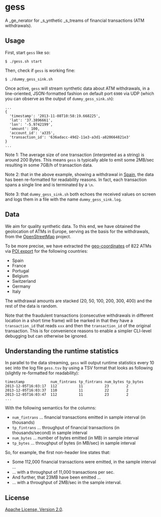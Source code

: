 # gess

A _ge_nerator for _s_ynthetic _s_treams of financial transactions (ATM withdrawals).

## Usage

First, start `gess` like so:

    $ ./gess.sh start 
  
Then, check if `gess` is working fine:

    $ ./dummy_gess_sink.sh

Once active, `gess` will stream synthetic data about ATM withdrawals, 
in a line-oriented, JSON-formatted fashion on default port `6900` via UDP 
(which you can observe as the output of `dummy_gess_sink.sh`):

    ...
    {
      'timestamp': '2013-11-08T10:58:19.668225', 
      'lat': '37.3896661',
      'lon': '-5.9742199',
      'amount': 100, 
      'account_id': 'a335', 
      'transaction_id': '636adacc-49d2-11e3-a3d1-a820664821e3'
    }
    ...

Note 1: The average size of one transaction (interpreted as a string) 
is around 200 Bytes. This means `gess` is typically able to emit some 2MB/sec 
resulting in some 7GB/h of transaction data. 

Note 2: that in the above example,
showing a withdrawal in [Spain](https://maps.google.com/maps?q=36.7220096+-4.4186772&hl=en&sll=37.0625,-95.677068&sspn=43.037246,79.013672&t=m&z=16&iwloc=A),
the data has been re-formatted for readability reasons. In fact, each 
transaction spans a single line and is terminated by a `\n`.

Note 3: that `dummy_gess_sink.sh` both echoes the received values on screen
and logs them in a file with the name  `dummy_gess_sink.log`.

## Data

We aim for quality synthetic data. To this end, we have obtained the geolocation
of ATMs in Europe, serving as the basis for the withdrawals, from the 
[OpenStreetMap](http://openstreetmap.org) project. 

To be more precise, we have extracted the 
[geo-coordinates](data/osm-atm-garmin.csv) of 822 ATMs via
[POI export](http://poi-osm.tucristal.es/) for the following countries:

* Spain
* France
* Portugal
* Belgium
* Switzerland
* Germany
* Italy

The withdrawal amounts are stacked (20, 50, 100, 200, 300, 400) and the rest
of the data is random. 

Note that the fraudulent transactions (consecutive withdrawals in different
location in a short time frame) will be marked in that they have a 
`transaction_id` that reads `xxx` and then the `transaction_id` of the original
transaction. This is for convenience reasons to enable a simpler 
CLI-level debugging but can otherwise be ignored.


## Understanding the runtime statistics

In parallel to the data streaming, `gess` will output runtime statistics every
10 sec into the log file `gess.tsv` by using a TSV format that looks as 
following (slightly re-formatted for readability):

    timestamp            num_fintrans tp_fintrans num_bytes tp_bytes
    2013-12-05T16:03:17  112          11          23        2
    2013-12-05T16:03:37  110          11          22        2
    2013-12-05T16:03:47  112          11          23        2
    ...

With the following semantics for the columns:

*  `num_fintrans` … financial transactions emitted in sample interval (in thousands)
*  `tp_fintrans` … throughput of financial transactions (in thousands/second) in sample interval
*  `num_bytes` … number of bytes emitted (in MB) in sample interval
*  `tp_bytes` … throughput of bytes (in MB/sec) in sample interval

So, for example, the first non-header line states that:

* Some 112,000 financial transactions were emitted, in the sample interval ...
* ... with a throughput of 11,000 transactions per sec.
* And further, that 23MB have been emitted ... 
* ... with a throughput of 2MB/sec in the sample interval.

## License
[Apache License, Version 2.0](http://www.apache.org/licenses/LICENSE-2.0.html).